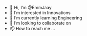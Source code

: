 - 👋 Hi, I’m @EmmJaay
- 👀 I’m interested in Innovations
- 🌱 I’m currently learning Engineering
- 💞️ I’m looking to collaborate on 
- 📫 How to reach me ...

<!---
EmmJaay/EmmJaay is a ✨ special ✨ repository because its `README.md` (this file) appears on your GitHub profile.
You can click the Preview link to take a look at your changes.
--->
